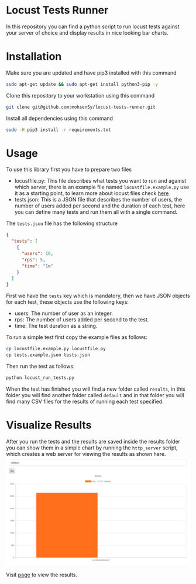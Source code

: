 Locust Tests Runner
===================

In this repository you can find a python script to run
locust tests against your server of choice and display results
in nice looking bar charts.

Installation
============

Make sure you are updated and have pip3 installed with this command

```bash
sudo apt-get update && sudo apt-get install python3-pip -y
```

Clone this repository to your workstation using this command

```bash
git clone git@github.com:mohsenSy/locust-tests-runner.git
```

Install all dependencies using this command

```bash
sudo -H pip3 install -r requirements.txt
```

Usage
=====

To use this library first you have to prepare two files

* locustfile.py: This file describes what tests you want to run and
  against which server, there is an example file named `locustfile.example.py`
  use it as a starting point, to learn more about locust files check
  [here](https://docs.locust.io/en/stable/writing-a-locustfile.html)
* tests.json: This is a JSON file that describes the number of users,
  the number of users added per second and the duration of each test,
  here you can define many tests and run them all with a single command.

The `tests.json` file has the following structure

```json
{
  "tests": [
    {
      "users": 10,
      "rps": 5,
      "time": "1m"
    }
  ]
}
```
First we have the `tests` key which is mandatory, then we have JSON objects
for each test, these objects use the following keys:

* users: The number of user as an integer.
* rps: The number of users added per second to the test.
* time: The test duration as a string.

To run a simple test first copy the example files as follows:

```bash
cp locustfile.example.py locustfile.py
cp tests.example.json tests.json
```

Then run the test as follows:

```bash
python locust_run_tests.py
```

When the test has finished you will find a new folder called `results`, in this
folder you will  find another folder called `default` and in that folder you
will find many CSV files for the results of running each test specified.

Visualize Results
==================
After you run the tests and the results are saved inside the results folder
you can show them in a simple chart by running the `http_server` script, which
creates a web server for viewing the results as shown here.
![screenshot](screenshot.jpg)

Visit [page](http://127.0.0.1:8000/web) to view the results.

